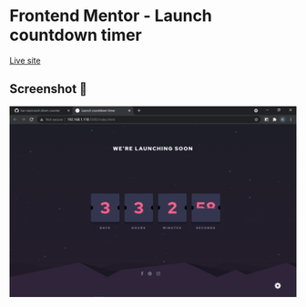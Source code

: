 # Frontend Mentor - Launch countdown timer

[Live site](https://kar-cee.github.io/count-down-counter/)

## Screenshot 👋
![screenshot](./design/desktopView.png)





